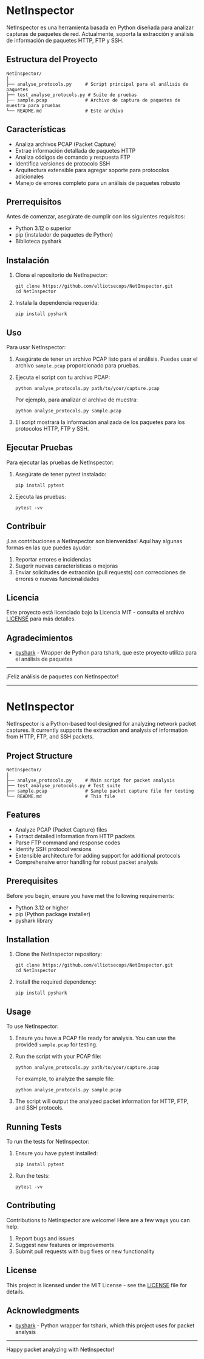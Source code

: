 # NetInspector

NetInspector es una herramienta basada en Python diseñada para analizar capturas de paquetes de red. Actualmente, soporta la extracción y análisis de información de paquetes HTTP, FTP y SSH.

## Estructura del Proyecto

```
NetInspector/
│
├── analyse_protocols.py     # Script principal para el análisis de paquetes
├── test_analyse_protocols.py # Suite de pruebas
├── sample.pcap              # Archivo de captura de paquetes de muestra para pruebas
└── README.md                # Este archivo
```

## Características

- Analiza archivos PCAP (Packet Capture)
- Extrae información detallada de paquetes HTTP
- Analiza códigos de comando y respuesta FTP
- Identifica versiones de protocolo SSH
- Arquitectura extensible para agregar soporte para protocolos adicionales
- Manejo de errores completo para un análisis de paquetes robusto

## Prerrequisitos

Antes de comenzar, asegúrate de cumplir con los siguientes requisitos:

- Python 3.12 o superior
- pip (instalador de paquetes de Python)
- Biblioteca pyshark

## Instalación

1. Clona el repositorio de NetInspector:
   ```
   git clone https://github.com/elliotsecops/NetInspector.git
   cd NetInspector
   ```

2. Instala la dependencia requerida:
   ```
   pip install pyshark
   ```

## Uso

Para usar NetInspector:

1. Asegúrate de tener un archivo PCAP listo para el análisis. Puedes usar el archivo `sample.pcap` proporcionado para pruebas.

2. Ejecuta el script con tu archivo PCAP:
   ```
   python analyse_protocols.py path/to/your/capture.pcap
   ```

   Por ejemplo, para analizar el archivo de muestra:
   ```
   python analyse_protocols.py sample.pcap
   ```

3. El script mostrará la información analizada de los paquetes para los protocolos HTTP, FTP y SSH.

## Ejecutar Pruebas

Para ejecutar las pruebas de NetInspector:

1. Asegúrate de tener pytest instalado:
   ```
   pip install pytest
   ```

2. Ejecuta las pruebas:
   ```
   pytest -vv
   ```

## Contribuir

¡Las contribuciones a NetInspector son bienvenidas! Aquí hay algunas formas en las que puedes ayudar:

1. Reportar errores e incidencias
2. Sugerir nuevas características o mejoras
3. Enviar solicitudes de extracción (pull requests) con correcciones de errores o nuevas funcionalidades

## Licencia

Este proyecto está licenciado bajo la Licencia MIT - consulta el archivo [LICENSE](LICENSE) para más detalles.

## Agradecimientos

- [pyshark](https://github.com/KimiNewt/pyshark) - Wrapper de Python para tshark, que este proyecto utiliza para el análisis de paquetes

---

¡Feliz análisis de paquetes con NetInspector!

---

# NetInspector

NetInspector is a Python-based tool designed for analyzing network packet captures. It currently supports the extraction and analysis of information from HTTP, FTP, and SSH packets.

## Project Structure

```
NetInspector/
│
├── analyse_protocols.py     # Main script for packet analysis
├── test_analyse_protocols.py # Test suite
├── sample.pcap              # Sample packet capture file for testing
└── README.md                # This file
```

## Features

- Analyze PCAP (Packet Capture) files
- Extract detailed information from HTTP packets
- Parse FTP command and response codes
- Identify SSH protocol versions
- Extensible architecture for adding support for additional protocols
- Comprehensive error handling for robust packet analysis

## Prerequisites

Before you begin, ensure you have met the following requirements:

- Python 3.12 or higher
- pip (Python package installer)
- pyshark library

## Installation

1. Clone the NetInspector repository:
   ```
   git clone https://github.com/elliotsecops/NetInspector.git
   cd NetInspector
   ```

2. Install the required dependency:
   ```
   pip install pyshark
   ```

## Usage

To use NetInspector:

1. Ensure you have a PCAP file ready for analysis. You can use the provided `sample.pcap` for testing.

2. Run the script with your PCAP file:
   ```
   python analyse_protocols.py path/to/your/capture.pcap
   ```

   For example, to analyze the sample file:
   ```
   python analyse_protocols.py sample.pcap
   ```

3. The script will output the analyzed packet information for HTTP, FTP, and SSH protocols.

## Running Tests

To run the tests for NetInspector:

1. Ensure you have pytest installed:
   ```
   pip install pytest
   ```

2. Run the tests:
   ```
   pytest -vv
   ```

## Contributing

Contributions to NetInspector are welcome! Here are a few ways you can help:

1. Report bugs and issues
2. Suggest new features or improvements
3. Submit pull requests with bug fixes or new functionality

## License

This project is licensed under the MIT License - see the [LICENSE](LICENSE) file for details.

## Acknowledgments

- [pyshark](https://github.com/KimiNewt/pyshark) - Python wrapper for tshark, which this project uses for packet analysis

---

Happy packet analyzing with NetInspector!
